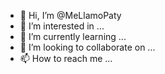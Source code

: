 - 👋 Hi, I’m @MeLlamoPaty
- 👀 I’m interested in ...
- 🌱 I’m currently learning ...
- 💞️ I’m looking to collaborate on ...
- 📫 How to reach me ...

<!---
MeLlamoPaty/MeLlamoPaty is a ✨ special ✨ repository because its `README.md` (this file) appears on your GitHub profile.
You can click the Preview link to take a look at your changes.
--->
